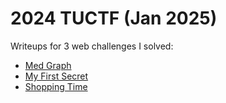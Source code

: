 # 2024 TUCTF (Jan 2025)

Writeups for 3 web challenges I solved:

- [Med Graph](./Med%20Graph/readme.md)
- [My First Secret](./My%20First%20Secret/readme.md)
- [Shopping Time](./Shopping%20Time/readme.md)